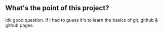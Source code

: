 ## What's the point of this project?
idk good question. If I had to guess it's to learn the basics of git, github & github pages.
